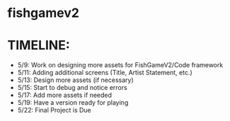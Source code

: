# fishgamev2

# TIMELINE:
- 5/9: Work on designing more assets for FishGameV2/Code framework
- 5/11: Adding additional screens (Title, Artist Statement, etc.)
- 5/13: Design more assets (if necessary)
- 5/15: Start to debug and notice errors
- 5/17: Add more assets if needed
- 5/19: Have a version ready for playing
- 5/22: Final Project is Due
